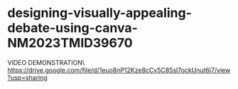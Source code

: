 # designing-visually-appealing-debate-using-canva-NM2023TMID39670

VIDEO DEMONSTRATION\ https://drive.google.com/file/d/1euo8nP12Kze8cCv5C85sl7ockUnut6i7/view?usp=sharing
